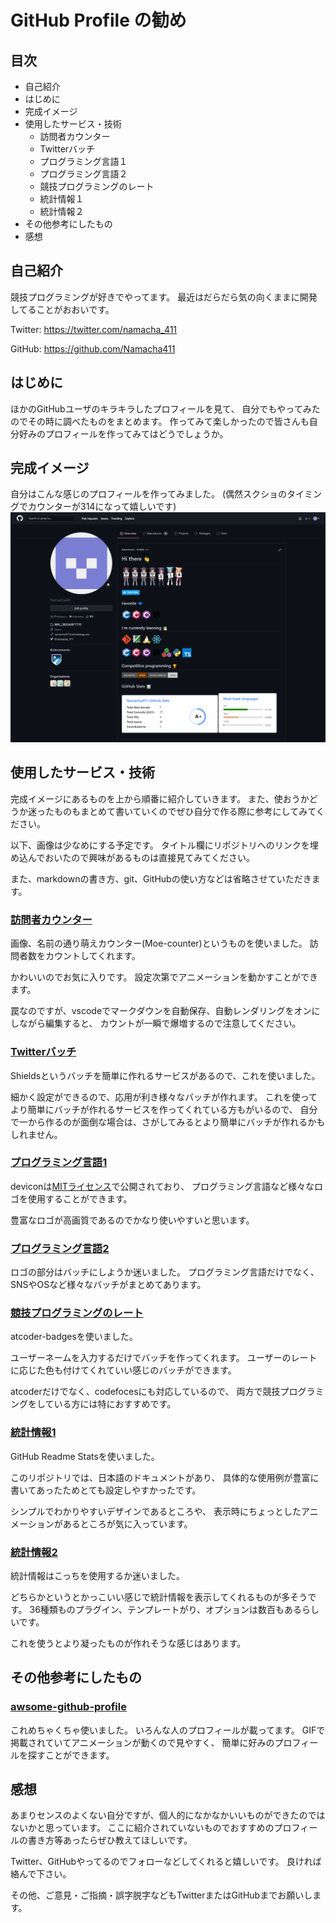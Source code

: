 # GitHub Profile の勧め

## 目次

- 自己紹介
- はじめに
- 完成イメージ
- 使用したサービス・技術
  - 訪問者カウンター
  - Twitterバッチ
  - プログラミング言語１
  - プログラミング言語２
  - 競技プログラミングのレート
  - 統計情報１
  - 統計情報２
- その他参考にしたもの
- 感想

## 自己紹介

競技プログラミングが好きでやってます。
最近はだらだら気の向くままに開発してることがおおいです。

Twitter: <https://twitter.com/namacha_411>

GitHub: <https://github.com/Namacha411>

## はじめに

ほかのGitHubユーザのキラキラしたプロフィールを見て、
自分でもやってみたのでその時に調べたものをまとめます。
作ってみて楽しかったので皆さんも自分好みのプロフィールを作ってみてはどうでしょうか。

## 完成イメージ

自分はこんな感じのプロフィールを作ってみました。
(偶然スクショのタイミングでカウンターが314になって嬉しいです)
![プロフィール](resources/profile_image.png)

## 使用したサービス・技術

完成イメージにあるものを上から順番に紹介していきます。
また、使おうかどうか迷ったものもまとめて書いていくのでぜひ自分で作る際に参考にしてみてください。

以下、画像は少なめにする予定です。
タイトル欄にリポジトリへのリンクを埋め込んでおいたので興味があるものは直接見てみてください。

また、markdownの書き方、git、GitHubの使い方などは省略させていただきます。

### [訪問者カウンター](https://github.com/journey-ad/Moe-counter)

画像、名前の通り萌えカウンター(Moe-counter)というものを使いました。
訪問者数をカウントしてくれます。

かわいいのでお気に入りです。
設定次第でアニメーションを動かすことができます。

罠なのですが、vscodeでマークダウンを自動保存、自動レンダリングをオンにしながら編集すると、
カウントが一瞬で爆増するので注意してください。

### [Twitterバッチ](https://github.com/badges/shields)

Shieldsというバッチを簡単に作れるサービスがあるので、これを使いました。

細かく設定ができるので、応用が利き様々なバッチが作れます。
これを使ってより簡単にバッチが作れるサービスを作ってくれている方もがいるので、
自分で一から作るのが面倒な場合は、さがしてみるとより簡単にバッチが作れるかもしれません。

### [プログラミング言語1](https://github.com/devicons/devicon/)

deviconは[MITライセンス](https://github.com/devicons/devicon/blob/master/LICENSE)で公開されており、
プログラミング言語など様々なロゴを使用することができます。

豊富なロゴが高画質であるのでかなり使いやすいと思います。

### [プログラミング言語2](https://github.com/alexandresanlim/Badges4-README.md-Profile)

ロゴの部分はバッチにしようか迷いました。
プログラミング言語だけでなく、SNSやOSなど様々なバッチがまとめてあります。

### [競技プログラミングのレート](https://github.com/makutamoto/atcoder-badges)

atcoder-badgesを使いました。

ユーザーネームを入力するだけでバッチを作ってくれます。
ユーザーのレートに応じた色も付けてくれていい感じのバッチができます。

atcoderだけでなく、codefocesにも対応しているので、
両方で競技プログラミングをしている方には特におすすめです。

### [統計情報1](https://github.com/anuraghazra/github-readme-stats)

GitHub Readme Statsを使いました。

このリポジトリでは、日本語のドキュメントがあり、
具体的な使用例が豊富に書いてあったためとても設定しやすかったです。

シンプルでわかりやすいデザインであるところや、
表示時にちょっとしたアニメーションがあるところが気に入っています。

### [統計情報2](https://github.com/lowlighter/metrics)

統計情報はこっちを使用するか迷いました。

どちらかというとかっこいい感じで統計情報を表示してくれるものが多そうです。
36種類ものプラグイン、テンプレートがり、オプションは数百もあるらしいです。

これを使うとより凝ったものが作れそうな感じはあります。

## その他参考にしたもの

### [awsome-github-profile](https://github.com/zzetao/awesome-github-profile)

これめちゃくちゃ使いました。
いろんな人のプロフィールが載ってます。
GIFで掲載されていてアニメーションが動くので見やすく、
簡単に好みのプロフィールを探すことができます。

## 感想

あまりセンスのよくない自分ですが、個人的になかなかいいものができたのではないかと思っています。
ここに紹介されていないものでおすすめのプロフィールの書き方等あったらぜひ教えてほしいです。

Twitter、GitHubやってるのでフォローなどしてくれると嬉しいです。
良ければ絡んで下さい。

その他、ご意見・ご指摘・誤字脱字などもTwitterまたはGitHubまでお願いします。

